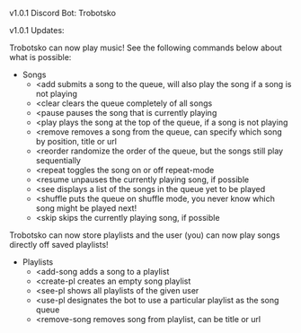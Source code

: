 v1.0.1 Discord Bot: Trobotsko

v1.0.1 Updates:

Trobotsko can now play music! See the following commands below about what is possible:

- Songs
  - <add submits a song to the queue, will also play the song if a song is not playing
  - <clear clears the queue completely of all songs
  - <pause pauses the song that is currently playing
  - <play plays the song at the top of the queue, if a song is not playing
  - <remove removes a song from the queue, can specify which song by position, title or url
  - <reorder randomize the order of the queue, but the songs still play sequentially
  - <repeat toggles the song on or off repeat-mode
  - <resume unpauses the currently playing song, if possible
  - <see displays a list of the songs in the queue yet to be played
  - <shuffle puts the queue on shuffle mode, you never know which song might be played next!
  - <skip skips the currently playing song, if possible

Trobotsko can now store playlists and the user (you) can now play songs directly off saved playlists!

- Playlists
  - <add-song adds a song to a playlist
  - <create-pl creates an empty song playlist
  - <see-pl shows all playlists of the given user
  - <use-pl designates the bot to use a particular playlist as the song queue
  - <remove-song removes song from playlist, can be title or url
